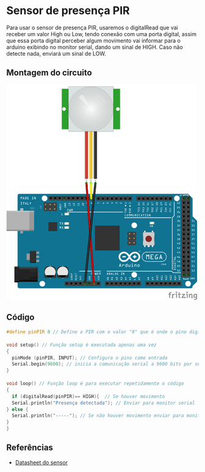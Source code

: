 # Sensor de presença PIR

Para usar o sensor de presença PIR, usaremos o digitalRead que vai receber um valor High ou Low, tendo conexão com uma porta digital, assim que essa porta digital perceber algum movimento vai informar para o arduino exibindo no monitor serial, dando um sinal de HIGH. Caso não detecte nada, enviará um sinal de LOW.

## Montagem do circuito

<img src="PIR.png" alt="Circuito PIR" width="500"/>

## Código

```C
#define pinPIR 8 // Define o PIR com o valor "8" que é onde o pino digital está conectado

void setup() // Função setup é executada apenas uma vez
{
  pinMode (pinPIR, INPUT); // Configura o pino como entrada
  Serial.begin(9600); // inicia a comunicação serial a 9600 bits por segundo
}

void loop() // Função loop é para executar repetidamente o código
{
  if (digitalRead(pinPIR)== HIGH){  // Se houver movimento
  Serial.println("Presença detectada"); // Enviar para monitor serial
} else { 
  Serial.println("-----"); // Se não houver movimento enviar para monitor serial
}
}
```
## Referências

- [Datasheet do sensor](https://siccciber.com.br/wp-content/uploads/2020/06/FTC-PIR.pdf)


